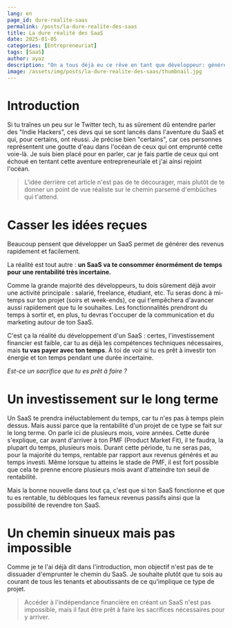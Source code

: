 ```yaml
---
lang: en
page_id: dure-realite-saas
permalink: /posts/la-dure-realite-des-saas
title: La dure réalité des SaaS
date: 2025-01-05
categories: [Entrepreneuriat]
tags: [SaaS]
author: ayaz
description: "On a tous déjà eu ce rêve en tant que développeur: générer des revenus passif avec un SaaS pour être indépendant financièrement. Mais est-ce que ce rêve est atteignable ?"
image: /assets/img/posts/la-dure-realite-des-saas/thumbnail.jpg
---
```


# Introduction
Si tu traînes un peu sur le Twitter tech, tu as sûrement dû entendre parler des "Indie Hackers", ces devs qui se sont lancés dans l'aventure du SaaS et qui, pour certains, ont réussi.
Je précise bien "certains", car ces personnes représentent une goutte d'eau dans l'océan de ceux qui ont emprunté cette voie-là. Je suis bien placé pour en parler, car je fais partie de ceux qui ont échoué en tentant cette aventure entrepreneuriale et j'ai ainsi rejoint l'océan.

> L'idée derrière cet article n'est pas de te décourager, mais plutôt de te donner un point de vue réaliste sur le chemin parsemé d'embûches qui t'attend.

# Casser les idées reçues
Beaucoup pensent que développer un SaaS permet de générer des revenus rapidement et facilement.

La réalité est tout autre : **un SaaS va te consommer énormément de temps pour une rentabilité très incertaine.**

Comme la grande majorité des développeurs, tu dois sûrement déjà avoir une activité principale : salarié, freelance, étudiant, etc. Tu seras donc à mi-temps sur ton projet (soirs et week-ends), ce qui t'empêchera d'avancer aussi rapidement que tu le souhaites. Les fonctionnalités prendront du temps à sortir et, en plus, tu devras t'occuper de la communication et du marketing autour de ton SaaS.

C'est ça la réalité du développement d'un SaaS : certes, l'investissement financier est faible, car tu as déjà les compétences techniques nécessaires, mais **tu vas payer avec ton temps**. À toi de voir si tu es prêt à investir ton énergie et ton temps pendant une durée incertaine.

*Est-ce un sacrifice que tu es prêt à faire ?*

# Un investissement sur le long terme

Un SaaS te prendra inéluctablement du temps, car tu n'es pas à temps plein dessus. Mais aussi parce que la rentabilité d'un projet de ce type se fait sur le long terme. On parle ici de plusieurs mois, voire années.
Cette durée s'explique, car avant d'arriver à ton PMF (Product Market Fit), il te faudra, la plupart du temps, plusieurs mois. Durant cette période, tu ne seras pas, pour la majorité du temps, rentable par rapport aux revenus générés et au temps investi. Même lorsque tu atteins le stade de PMF, il est fort possible que cela te prenne encore plusieurs mois avant d'atteindre ton seuil de rentabilité.

Mais la bonne nouvelle dans tout ça, c'est que si ton SaaS fonctionne et que tu es rentable, tu débloques les fameux revenus passifs ainsi que la possibilité de revendre ton SaaS.

# Un chemin sinueux mais pas impossible

Comme je te l'ai déjà dit dans l'introduction, mon objectif n'est pas de te dissuader d'emprunter le chemin du SaaS. Je souhaite plutôt que tu sois au courant de tous les tenants et aboutissants de ce qu'implique ce type de projet.

> Accéder à l'indépendance financière en créant un SaaS n'est pas impossible, mais il faut être prêt à faire les sacrifices nécessaires pour y arriver.
